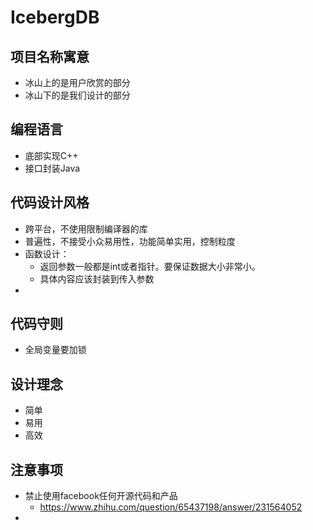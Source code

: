 # IcebergDB

## 项目名称寓意

- 冰山上的是用户欣赏的部分
- 冰山下的是我们设计的部分

## 编程语言

- 底部实现C++
- 接口封装Java

## 代码设计风格

- 跨平台，不使用限制编译器的库
- 普遍性，不接受小众易用性，功能简单实用，控制粒度
- 函数设计：
  - 返回参数一般都是int或者指针。要保证数据大小非常小。
  - 具体内容应该封装到传入参数
- 

## 代码守则

- 全局变量要加锁



## 设计理念

- 简单
- 易用
- 高效



## 注意事项

- 禁止使用facebook任何开源代码和产品
  - https://www.zhihu.com/question/65437198/answer/231564052
- 